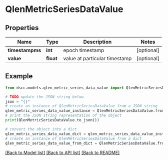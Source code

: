 # QlenMetricSeriesDataValue


## Properties

Name | Type | Description | Notes
------------ | ------------- | ------------- | -------------
**timestampms** | **int** | epoch timestamp | [optional] 
**value** | **float** | value at particular timestamp | [optional] 

## Example

```python
from dscc.models.qlen_metric_series_data_value import QlenMetricSeriesDataValue

# TODO update the JSON string below
json = "{}"
# create an instance of QlenMetricSeriesDataValue from a JSON string
qlen_metric_series_data_value_instance = QlenMetricSeriesDataValue.from_json(json)
# print the JSON string representation of the object
print(QlenMetricSeriesDataValue.to_json())

# convert the object into a dict
qlen_metric_series_data_value_dict = qlen_metric_series_data_value_instance.to_dict()
# create an instance of QlenMetricSeriesDataValue from a dict
qlen_metric_series_data_value_from_dict = QlenMetricSeriesDataValue.from_dict(qlen_metric_series_data_value_dict)
```
[[Back to Model list]](../README.md#documentation-for-models) [[Back to API list]](../README.md#documentation-for-api-endpoints) [[Back to README]](../README.md)


